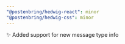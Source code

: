 ```yaml
---
"@postenbring/hedwig-react": minor
"@postenbring/hedwig-css": minor
---
```


✨ Added support for new message type info
